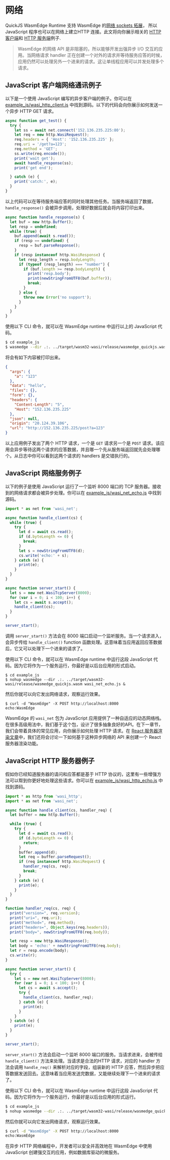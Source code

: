 # 网络

QuickJS WasmEdge Runtime 支持 WasmEdge 的[网络 sockets 拓展](https://github.com/second-state/wasmedge_wasi_socket)， 所以JavaScript 程序也可以在网络上建立HTTP 连接。此文将向你展示相关的 [HTTP 客户端](https://github.com/second-state/wasmedge-quickjs/blob/main/example_js/wasi_http_client.js)和 [HTTP 服务端](https://github.com/second-state/wasmedge-quickjs/blob/main/example_js/wasi_http_echo.js)例子.


> WasmEdge 的网络 API 是非阻塞的，所以能够开发出强异步 I/O 交互的应用。当网络请求 handler 正在创建一个对外的请求并等待服务应答的时候，应用仍然可以处理另外一个进来的请求。这让单线程应用可以并发处理多个请求。

## JavaScript 客户端网络通讯例子

以下是一个使用 JavaScript 编写的异步客户端的例子。你可以在 [example_js/wasi_http_client.js](https://github.com/second-state/wasmedge-quickjs/blob/main/example_js/wasi_http_client.js) 中找到源码。以下的代码会向你展示如何发送一个异步 HTTP GET 请求。


```javascript
async function get_test() {
  try {
    let ss = await net.connect('152.136.235.225:80');
    let req = new http.WasiRequest();
    req.headers = { 'Host': '152.136.235.225' };
    req.uri = '/get?a=123';
    req.method = 'GET';
    ss.write(req.encode());
    print('wait get');
    await handle_response(ss);
    print('get end');

  } catch (e) {
    print('catch:', e);
  }
}
```

以上代码可以在等待服务端应答的同时处理其他任务。当服务端返回了数据，`handle_response()` 会被异步调用，处理好数据后就会将内容打印出来。

```javascript
async function handle_response(s) {
  let buf = new http.Buffer();
  let resp = undefined;
  while (true) {
    buf.append(await s.read());
    if (resp == undefined) {
      resp = buf.parseResponse();
    }
    if (resp instanceof http.WasiResponse) {
      let resp_length = resp.bodyLength;
      if (typeof (resp_length) === "number") {
        if (buf.length >= resp.bodyLength) {
          print('resp.body');
          print(newStringFromUTF8(buf.buffer));
          break;
        }
      } else {
        throw new Error('no support');
      }
    }
  }
}
```

使用以下 CLI 命令，就可以在 WasmEdge runtime 中运行以上的 JavaScript 代码。

```bash
$ cd example_js
$ wasmedge --dir .:. ../target/wasm32-wasi/release/wasmedge_quickjs.wasm wasi_http_client.js
```

将会有如下内容被打印出来。

```json
{
  "args": {
    "a": "123"
  }, 
  "data": "hello", 
  "files": {}, 
  "form": {}, 
  "headers": {
    "Content-Length": "5", 
    "Host": "152.136.235.225"
  }, 
  "json": null, 
  "origin": "20.124.39.106", 
  "url": "http://152.136.235.225/post?a=123"
}
```


以上应用例子发出了两个 HTTP 请求，一个是 `GET` 请求另一个是 `POST` 请求。该应用会异步等待这两个请求的应答数据，并且哪一个先从服务端返回就先会处理哪个。从日志中你可以看到这两个请求的 handlers 是交错执行的。

## JavaScript 网络服务例子

以下的例子是使用 JavaScript 运行了一个监听 8000 端口的 TCP 服务器。接收到的网络请求都会被异步处理。你可以在 [example_js/wasi_net_echo.js](https://github.com/second-state/wasmedge-quickjs/blob/main/example_js/wasi_net_echo.js) 中找到源码。


```javascript
import * as net from 'wasi_net';

async function handle_client(cs) {
  while (true) {
    try {
      let d = await cs.read();
      if (d.byteLength <= 0) {
        break;
      }
      let s = newStringFromUTF8(d);
      cs.write('echo:' + s);
    } catch (e) {
      print(e);
    }
  }
}

async function server_start() {
  let s = new net.WasiTcpServer(8000);
  for (var i = 0; i < 100; i++) {
    let cs = await s.accept();
    handle_client(cs);
  }
}

server_start();
```

调用 `server_start()` 方法会在 8000 端口启动一个监听服务。当一个请求进入，会异步传给 `handle_client()` function 函数处理。这意味着当应用返回应答数据后，它又可以处理下一个进来的请求了。


使用以下 CLI 命令，就可以在 WasmEdge runtime 中运行这段 JavaScript 代码。因为它将作为一个服务运行，你最好是以后台应用的形式启动。

```
$ cd example_js
$ nohup wasmedge --dir .:. ../target/wasm32-wasi/release/wasmedge_quickjs.wasm wasi_net_echo.js &
```

然后你就可以向它发出网络请求，观察运行效果。

```
$ curl -d "WasmEdge" -X POST http://localhost:8000
echo:WasmEdge
```


WasmEdge 的 `wasi_net` 包为 JavaScript 应用提供了一种自适应的动态网络栈。在很多高级用法中，我们基于这个包，设计了很多抽象良好的API。在下一章节，我们会带着具体的常见应用，向你展示如何处理 HTTP 请求。在 [React 服务器渲染文章](ssr.md)中，我们还将会讨论一下如何基于这种异步网络的 API 来创建一个 React 服务器渲染功能。

## JavaScript HTTP 服务器例子

假如你已经知道服务器的请问和应答都是基于 HTTP 协议的，这里有一些增强方法可以帮到你更好地处理这些请求。你可以在 [example_js/wasi_http_echo.js](https://github.com/second-state/wasmedge-quickjs/blob/main/example_js/wasi_http_echo.js) 中找到源码。

```javascript
import * as http from 'wasi_http';
import * as net from 'wasi_net';

async function handle_client(cs, handler_req) {
  let buffer = new http.Buffer();

  while (true) {
    try {
      let d = await cs.read();
      if (d.byteLength <= 0) {
        return;
      }
      buffer.append(d);
      let req = buffer.parseRequest();
      if (req instanceof http.WasiRequest) {
        handler_req(cs, req);
        break;
      }
    } catch (e) {
      print(e);
    }
  }
}

function handler_req(cs, req) {
  print("version=", req.version);
  print("uri=", req.uri);
  print("method=", req.method);
  print("headers=", Object.keys(req.headers));
  print("body=", newStringFromUTF8(req.body));

  let resp = new http.WasiResponse();
  let body = 'echo:' + newStringFromUTF8(req.body);
  let r = resp.encode(body);
  cs.write(r);
}

async function server_start() {
  try {
    let s = new net.WasiTcpServer(8000);
    for (var i = 0; i < 100; i++) {
      let cs = await s.accept();
      try {
        handle_client(cs, handler_req);
      } catch (e) {
        print(e);
      }
    }
  } catch (e) {
    print(e);
  }
}

server_start();
```

`server_start()` 方法会启动一个监听 8000 端口的服务。当请求进来，会被传给 `handle_client()` 方法来处理。当请求是合法的HTTP 请求，对应的 handler 方法会调用 `handle_req()` 来解析对应的字段，组装新的 HTTP 应答，然后异步把应答数据发送回去。这意味着当应用发送完数据，又能继续处理下一个进来的请求了。


使用以下 CLI 命令，就可以在 WasmEdge runtime 中运行这段 JavaScript 代码。因为它将作为一个服务运行，你最好是以后台应用的形式运行。


```bash
$ cd example_js
$ nohup wasmedge --dir .:. ../target/wasm32-wasi/release/wasmedge_quickjs.wasm wasi_http_echo.js &
```

然后你就可以向它发出网络请求，观察运行效果。

```bash
$ curl -d "WasmEdge" -X POST http://localhost:8000
echo:WasmEdge
```

在异步 HTTP 网络编程中，开发者可以安全并高效地在 WasmEdge 中使用 JavaScript 创建强交互的应用，例如数据库驱动的微服务。